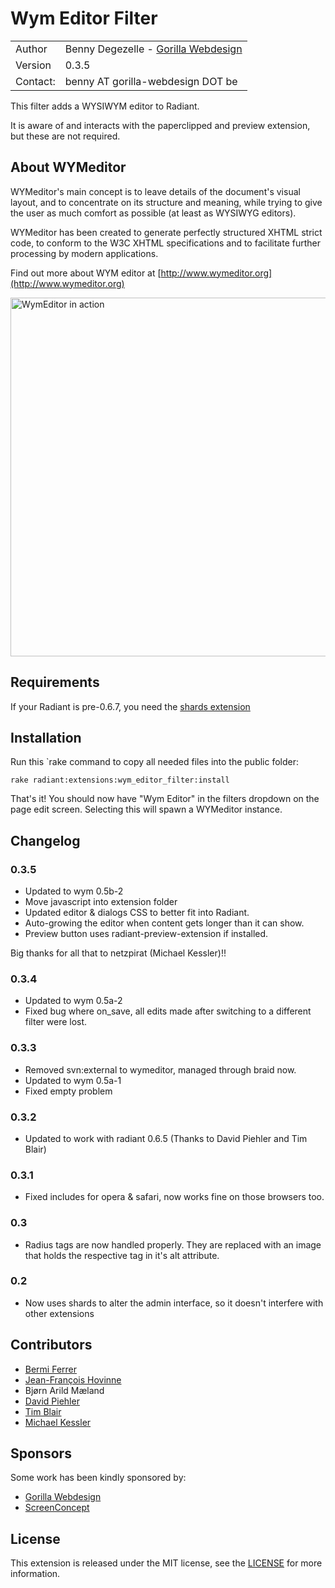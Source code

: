 Wym Editor Filter
=================

<table>
    <tr>
        <td>Author</td>
        <td>Benny Degezelle - <a href="http://www.gorilla-webdesign.be">Gorilla Webdesign</a></td>
    </tr>
    <tr>
        <td>Version</td>
        <td>0.3.5</td>
    </tr>
    <tr>
        <td>Contact:</td>
        <td>benny AT gorilla-webdesign DOT be</td>
    </tr>
</table>

This filter adds a WYSIWYM editor to Radiant.

It is aware of and interacts with the paperclipped and preview extension, but these are not required.

About WYMeditor
---------------

WYMeditor's main concept is to leave details of the document's visual layout, and to concentrate on its structure and
meaning, while trying to give the user as much comfort as possible (at least as WYSIWYG editors).

WYMeditor has been created to generate perfectly structured XHTML strict code, to conform to the W3C XHTML
specifications and to facilitate further processing by modern applications.

Find out more about WYM editor at [http://www.wymeditor.org](http://www.wymeditor.org)

<img src="../raw/master/wym_editor_filter.png" width="587" height="574" alt="WymEditor in action">

Requirements
------------

If your Radiant is pre-0.6.7, you need the [shards extension](http://groups.google.com/group/radiantcms-dev/browse_frm/thread/d07f7fffd84b3ce0/5efa6fd6c2e1668e?lnk=gst&q=shards#5efa6fd6c2e1668e)


Installation
------------

Run this `rake command to copy all needed files into the public folder:

	rake radiant:extensions:wym_editor_filter:install

That's it! You should now have "Wym Editor" in the filters dropdown on the page edit screen.
Selecting this will spawn a WYMeditor instance.

Changelog
---------

### 0.3.5

- Updated to wym 0.5b-2
- Move javascript into extension folder
- Updated editor & dialogs CSS to better fit into Radiant.
- Auto-growing the editor when content gets longer than it can show.
- Preview button uses radiant-preview-extension if installed.

Big thanks for all that to netzpirat (Michael Kessler)!!

### 0.3.4

- Updated to wym 0.5a-2
- Fixed bug where on_save, all edits made after switching to a different filter were lost.

### 0.3.3

- Removed svn:external to wymeditor, managed through braid now.
- Updated to wym 0.5a-1
- Fixed empty <td> problem

### 0.3.2

- Updated to work with radiant 0.6.5 (Thanks to David Piehler and Tim Blair)

### 0.3.1

- Fixed includes for opera & safari, now works fine on those browsers too.

### 0.3

- Radius tags are now handled properly. They are replaced with an image that holds the respective tag in it's alt attribute.

### 0.2

- Now uses shards to alter the admin interface, so it doesn't interfere with other extensions

Contributors
------------

* [Bermi Ferrer](http://www.bermi.org/)
* [Jean-François Hovinne](http://www.hovinne.com/)
* Bjørn Arild Mæland
* [David Piehler](http://basicsgroup.com/)
* [Tim Blair](http://tim.bla.ir/)
* [Michael Kessler](http://blog.netzpiraten.ch/)

Sponsors
--------

Some work has been kindly sponsored by:

* [Gorilla Webdesign](http://www.gorilla-webdesign.be)
* [ScreenConcept](http://www.screenconcept.ch)

License
-------

This extension is released under the MIT license, see the [LICENSE](master/LICENSE) for more
information.
